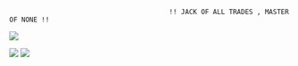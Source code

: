 
                                            !! JACK OF ALL TRADES , MASTER OF NONE !!

 ![](http://github-profile-summary-cards.vercel.app/api/cards/profile-details?username=pp641&theme=moltack)

 

![](http://github-profile-summary-cards.vercel.app/api/cards/stats?username=pp641&theme=moltack)                    ![](http://github-profile-summary-cards.vercel.app/api/cards/productive-time?username=pp641&theme=moltack&utcOffset=8)


